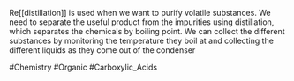 Re[[distillation]] is used when we want to purify volatile substances. We need to separate the useful product from the impurities using distillation, which separates the chemicals by boiling point. We can collect the different substances by monitoring the temperature they boil at and collecting the different liquids as they come out of the condenser

#Chemistry #Organic #Carboxylic_Acids 